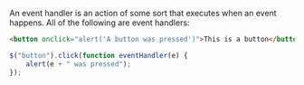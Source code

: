 An event handler is an action of some sort that executes when an event happens. All of the following are event handlers:

```html
<button onclick="alert('A button was pressed')">This is a button</button>
```
```js
$("button").click(function eventHandler(e) {
    alert(e + " was pressed");
});
```